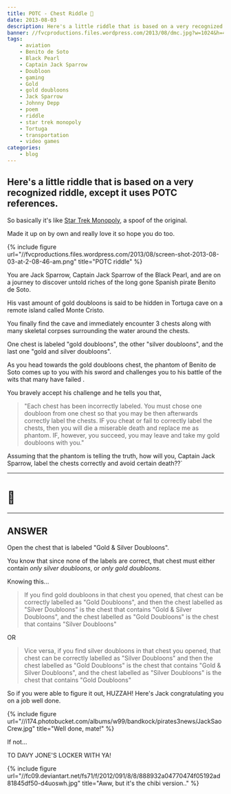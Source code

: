 ```yaml
---
title: POTC - Chest Riddle 👑
date: 2013-08-03
description: Here's a little riddle that is based on a very recognized riddle, except it uses POTC references.
banner: //fvcproductions.files.wordpress.com/2013/08/dmc.jpg?w=1024&h=435&crop=1
tags:
    - aviation
    - Benito de Soto
    - Black Pearl
    - Captain Jack Sparrow
    - Doubloon
    - gaming
    - Gold
    - gold doubloons
    - Jack Sparrow
    - Johnny Depp
    - poem
    - riddle
    - star trek monopoly
    - Tortuga
    - transportation
    - video games
categories:
    - blog
---
```


## Here's a little riddle that is based on a very recognized riddle, except it uses POTC references.

So basically it's like [Star Trek Monopoly](//www.amazon.com/USAopoly-MN066-201-Monopoly-Star-Continuum/dp/B001SN8G8G "Star Trek Monopoly"), a spoof of the original.

Made it up on by own and really love it so hope you do too.

{% include figure url="//fvcproductions.files.wordpress.com/2013/08/screen-shot-2013-08-03-at-2-08-46-am.png" title="POTC riddle" %}

You are Jack Sparrow, Captain Jack Sparrow of the Black Pearl, and are on a journey to discover untold riches of the long gone Spanish pirate Benito de Soto.

His vast amount of gold doubloons is said to be hidden in Tortuga cave on a remote island called Monte Cristo.

You finally find the cave and immediately encounter 3 chests along with many skeletal corpses surrounding the water around the chests.

One chest is labeled "gold doubloons", the other "silver doubloons", and the last one "gold and silver doubloons".

As you head towards the gold doubloons chest, the phantom of Benito de Soto comes up to you with his sword and challenges you to his battle of the wits that many have failed .

You bravely accept his challenge and he tells you that,

> "Each chest has been incorrectly labeled. You must chose one doubloon from one chest so that you may be then afterwards correctly label the chests. IF you cheat or fail to correctly label the chests, then you will die a miserable death and replace me as phantom. IF, however, you succeed, you may leave and take my gold doubloons with you."

Assuming that the phantom is telling the truth, how will you, Captain Jack Sparrow, label the chests correctly and avoid certain death??\`

---

# 🤔

---

## ANSWER

Open the chest that is labeled "Gold & Silver Doubloons".

You know that since none of the labels are correct, that chest must either contain _only silver doubloons_, or _only gold doubloons_.

Knowing this...

> If you find gold doubloons in that chest you opened, that chest can be correctly labelled as "Gold Doubloons", and then the chest labelled as "Silver Doubloons" is the chest that contains "Gold & Silver Doubloons", and the chest labelled as "Gold Doubloons" is the chest that contains "Silver Doubloons"

OR

> Vice versa, if you find silver doubloons in that chest you opened, that chest can be correctly labelled as "Silver Doubloons" and then the chest labelled as "Gold Doubloons" is the chest that contains "Gold & Silver Doubloons", and the chest labelled as "Silver Doubloons" is the chest that contains "Gold Doubloons"

So if you were able to figure it out, HUZZAH! Here's Jack congratulating you on a job well done.

{% include figure url="//i174.photobucket.com/albums/w99/bandkock/pirates3news/JackSaoCrew.jpg" title="Well done, mate!" %}

If not...

TO DAVY JONE'S LOCKER WITH YA!

{% include figure url="//fc09.deviantart.net/fs71/f/2012/091/8/8/888932a04770474f05192ad81845df50-d4uoswh.jpg" title="Aww, but it's the chibi version.." %}
